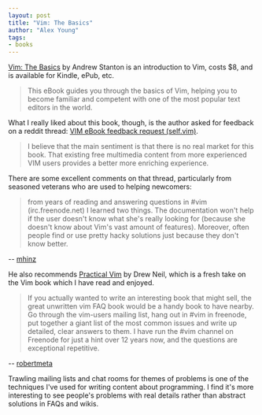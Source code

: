 ```yaml
---
layout: post
title: "Vim: The Basics"
author: "Alex Young"
tags: 
- books
---
```


[Vim: The Basics](https://www.smashwords.com/books/view/276862) by Andrew Stanton is an introduction to Vim, costs $8, and is available for Kindle, ePub, etc.

> This eBook guides you through the basics of Vim, helping you to become familiar and competent with one of the most popular text editors in the world.

What I really liked about this book, though, is the author asked for feedback on a reddit thread: [VIM eBook feedback request (self.vim)](http://www.reddit.com/r/vim/comments/1i5hft/vim_ebook_feedback_request/).

> I believe that the main sentiment is that there is no real market for this book. That existing free multimedia content from more experienced VIM users provides a better more enriching experience.

There are some excellent comments on that thread, particularly from seasoned veterans who are used to helping newcomers:

> from years of reading and answering questions in #vim (irc.freenode.net) I learned two things. The documentation won't help if the user doesn't know what she's really looking for (because she doesn't know about Vim's vast amount of features). Moreover, often people find or use pretty hacky solutions just because they don't know better.

-- [mhinz](http://www.reddit.com/r/vim/comments/1i5hft/vim_ebook_feedback_request/cb1bhfw)

He also recommends [Practical Vim](http://pragprog.com/book/dnvim/practical-vim) by Drew Neil, which is a fresh take on the Vim book which I have read and enjoyed.

> If you actually wanted to write an interesting book that might sell, the great unwritten vim FAQ book would be a handy book to have nearby. Go through the vim-users mailing list, hang out in #vim in freenode, put together a giant list of the most common issues and write up detailed, clear answers to them.
> I have run the #vim channel on Freenode for just a hint over 12 years now, and the questions are exceptional repetitive.

-- [robertmeta](http://www.reddit.com/user/robertmeta)

Trawling mailing lists and chat rooms for themes of problems is one of the techniques I've used for writing content about programming.  I find it's more interesting to see people's problems with real details rather than abstract solutions in FAQs and wikis.
